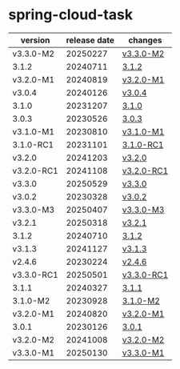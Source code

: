 # spring-cloud-task	


|version|release date|changes|
|---|---|---|
|v3.3.0-M2|20250227|[v3.3.0-M2](./v3.3.0-M2-20250227.md)|
|3.1.2|20240711|[3.1.2](./3.1.2-20240711.md)|
|v3.2.0-M1|20240819|[v3.2.0-M1](./v3.2.0-M1-20240819.md)|
|v3.0.4|20240126|[v3.0.4](./v3.0.4-20240126.md)|
|3.1.0|20231207|[3.1.0](./3.1.0-20231207.md)|
|3.0.3|20230526|[3.0.3](./3.0.3-20230526.md)|
|v3.1.0-M1|20230810|[v3.1.0-M1](./v3.1.0-M1-20230810.md)|
|3.1.0-RC1|20231101|[3.1.0-RC1](./3.1.0-RC1-20231101.md)|
|v3.2.0|20241203|[v3.2.0](./v3.2.0-20241203.md)|
|v3.2.0-RC1|20241108|[v3.2.0-RC1](./v3.2.0-RC1-20241108.md)|
|v3.3.0|20250529|[v3.3.0](./v3.3.0-20250529.md)|
|v3.0.2|20230328|[v3.0.2](./v3.0.2-20230328.md)|
|v3.3.0-M3|20250407|[v3.3.0-M3](./v3.3.0-M3-20250407.md)|
|v3.2.1|20250318|[v3.2.1](./v3.2.1-20250318.md)|
|3.1.2|20240710|[3.1.2](./3.1.2-20240710.md)|
|v3.1.3|20241127|[v3.1.3](./v3.1.3-20241127.md)|
|v2.4.6|20230224|[v2.4.6](./v2.4.6-20230224.md)|
|v3.3.0-RC1|20250501|[v3.3.0-RC1](./v3.3.0-RC1-20250501.md)|
|3.1.1|20240327|[3.1.1](./3.1.1-20240327.md)|
|3.1.0-M2|20230928|[3.1.0-M2](./3.1.0-M2-20230928.md)|
|v3.2.0-M1|20240820|[v3.2.0-M1](./v3.2.0-M1-20240820.md)|
|3.0.1|20230126|[3.0.1](./3.0.1-20230126.md)|
|v3.2.0-M2|20241008|[v3.2.0-M2](./v3.2.0-M2-20241008.md)|
|v3.3.0-M1|20250130|[v3.3.0-M1](./v3.3.0-M1-20250130.md)|
